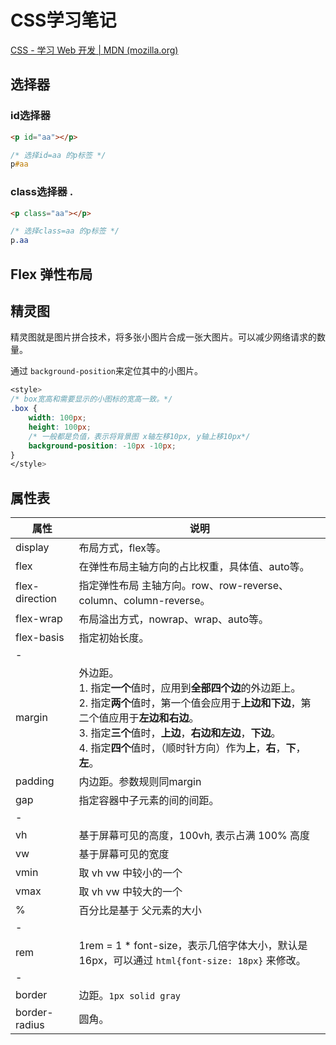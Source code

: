 # CSS学习笔记

[CSS - 学习 Web 开发 | MDN (mozilla.org)](https://developer.mozilla.org/zh-CN/docs/Learn/CSS)

## 选择器

### id选择器 #

```html
<p id="aa"></p>
```

```css
/* 选择id=aa 的p标签 */
p#aa
```

### class选择器 .

```html
<p class="aa"></p>
```

```css
/* 选择class=aa 的p标签 */
p.aa
```



## Flex 弹性布局





## 精灵图

精灵图就是图片拼合技术，将多张小图片合成一张大图片。可以减少网络请求的数量。

通过 `background-position`来定位其中的小图片。

```css
<style>
/* box宽高和需要显示的小图标的宽高一致。*/
.box {
    width: 100px;
    height: 100px;
    /* 一般都是负值，表示将背景图 x轴左移10px, y轴上移10px*/
    background-position: -10px -10px;
}
</style>
```

## 属性表

| 属性           | 说明                                                         |
| -------------- | ------------------------------------------------------------ |
| display        | 布局方式，flex等。                                           |
| flex           | 在弹性布局主轴方向的占比权重，具体值、auto等。               |
| flex-direction | 指定弹性布局 主轴方向。row、row-reverse、column、column-reverse。 |
| flex-wrap      | 布局溢出方式，nowrap、wrap、auto等。                         |
| flex-basis     | 指定初始长度。                                               |
| -              |                                                              |
| margin         | 外边距。<br />1. 指定**一个**值时，应用到**全部四个边**的外边距上。 <br />2. 指定**两个**值时，第一个值会应用于**上边和下边**，第二个值应用于**左边和右边**。<br />3. 指定**三个**值时，**上边**，**右边和左边**，**下边**。 <br />4. 指定**四个**值时，（顺时针方向）作为**上**，**右**，**下**，**左**。 |
| padding        | 内边距。参数规则同margin                                     |
| gap            | 指定容器中子元素的间的间距。                                 |
| -              |                                                              |
| vh             | 基于屏幕可见的高度，100vh, 表示占满 100% 高度                |
| vw             | 基于屏幕可见的宽度                                           |
| vmin           | 取 vh vw 中较小的一个                                        |
| vmax           | 取 vh vw 中较大的一个                                        |
| %              | 百分比是基于 父元素的大小                                    |
| -              |                                                              |
| rem            | 1rem = 1 * font-size，表示几倍字体大小，默认是16px，可以通过 ``html{font-size: 18px}`` 来修改。 |
| -              |                                                              |
| border         | 边距。`1px solid gray`                                       |
| border-radius  | 圆角。                                                       |

